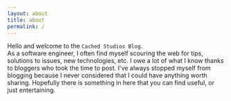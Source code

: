 ```yaml
---
layout: about
title: about
permalink: /
---
```


Hello and welcome to the `Cached Studios Blog`.  
As a software engineer, I often find myself scouring the web for tips, solutions to issues, new technologies, etc. I owe a lot of what I know thanks to bloggers who took the time to post. I've always stopped myself from blogging because I never considered that I could have anything worth sharing. Hopefully there is something in here that you can find useful, or just entertaining.
